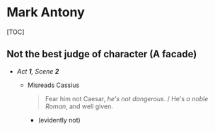 <style>body {width: 75%} .markdown-body blockquote {margin-bottom: 3px} .markdown-body li>p {margin-top: 3px; margin-bottom: 3px;}</style>

# Mark Antony
[TOC]

## Not the best judge of character (__A facade__)
- *Act __1__, Scene __2__*
	- Misreads Cassius

		> Fear him not Caesar, *he's not dangerous*. / He's *a noble Roman*, and well given.

		- (evidently not)


